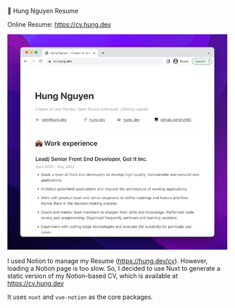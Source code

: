 💼 Hung Nguyen Resume

Online Resume: https://cv.hung.dev

<a href="https://cv.hung.dev">
<img src="media/preview.png" width="500px" height="490px">
</a>

I used Notion to manage my Resume (https://hung.dev/cv). However, loading a Notion page is too slow. So, I decided to use Nuxt to generate a static version of my Notion-based CV, which is available at https://cv.hung.dev

It uses `nuxt` and `vue-notion` as the core packages.
